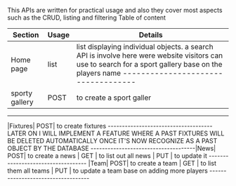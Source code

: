 This APIs are written for practical usage and also they cover most aspects such as the CRUD, listing and filtering 
Table of content

| Section       |Usage|  Details    |
|---------------|-----|--------------|
| Home page     |list | list                                 displaying                           individual                           objects.      a search API is involve here were website visitors can use to search for a sport gallery base on the players name                         -----------------------------------
|sporty gallery| POST| to create a                         sport galler                  | GET | to list                              all sport                            gallerys                    | PUT | to update it                 |DELETE| to delete it 
-------------------------------------
|Fixtures| POST| to create fixtures  -------------------------------------LATER ON I WILL IMPLEMENT A FEATURE WHERE A PAST FIXTURES WILL BE DELETED AUTOMATICALLY ONCE IT'S NOW RECOGNIZE AS A PAST OBJECT BY THE DATABASE                             -------------------------------------|News| POST| to create a news             | GET | to list out all news         | PUT | to update it             ----------------------------------- |Team| POST| to create a team             | GET | to list them all teams       | PUT | to update a team base                on adding more players   -----------------------------------  
